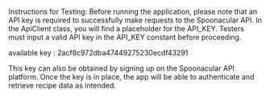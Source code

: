 Instructions for Testing:
Before running the application, please note that an API key is required to successfully make requests to the Spoonacular API. In the ApiClient class, you will find a placeholder for the API_KEY. Testers must input a valid API key in the API_KEY constant before proceeding. 

available key : 2acf8c972dba47449275230ecdf43291

This key can also be obtained by signing up on the Spoonacular API platform. Once the key is in place, the app will be able to authenticate and retrieve recipe data as intended.
